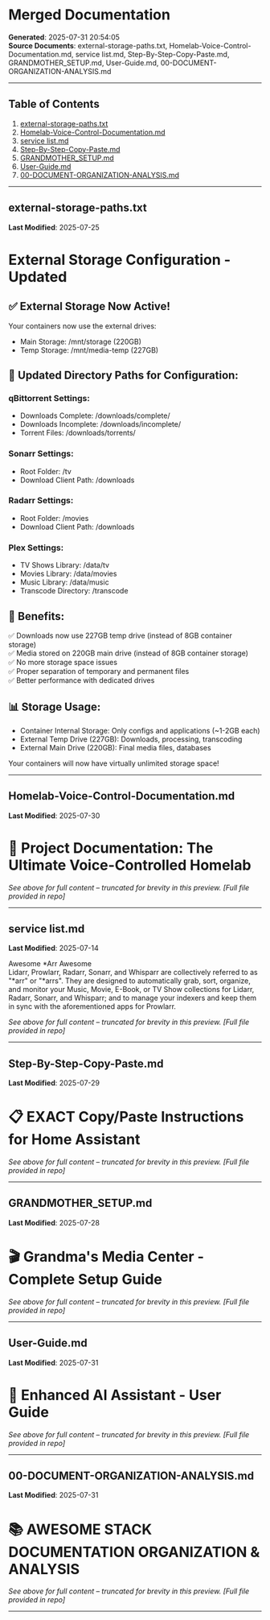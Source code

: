 # Merged Documentation
**Generated**: 2025-07-31 20:54:05  
**Source Documents**: external-storage-paths.txt, Homelab-Voice-Control-Documentation.md, service list.md, Step-By-Step-Copy-Paste.md, GRANDMOTHER_SETUP.md, User-Guide.md, 00-DOCUMENT-ORGANIZATION-ANALYSIS.md

---

## Table of Contents
1. [external-storage-paths.txt](#external-storage-pathstxt)
2. [Homelab-Voice-Control-Documentation.md](#homelab-voice-control-documentationmd)
3. [service list.md](#service-listmd)
4. [Step-By-Step-Copy-Paste.md](#step-by-step-copy-pastemd)
5. [GRANDMOTHER_SETUP.md](#grandmother_setupmd)
6. [User-Guide.md](#user-guidemd)
7. [00-DOCUMENT-ORGANIZATION-ANALYSIS.md](#00-document-organization-analysismd)

---

## external-storage-paths.txt
**Last Modified**: 2025-07-25

# External Storage Configuration - Updated

## ✅ External Storage Now Active!
Your containers now use the external drives:
- Main Storage: /mnt/storage (220GB) 
- Temp Storage: /mnt/media-temp (227GB)

## 📁 Updated Directory Paths for Configuration:

### qBittorrent Settings:
- Downloads Complete: /downloads/complete/
- Downloads Incomplete: /downloads/incomplete/ 
- Torrent Files: /downloads/torrents/

### Sonarr Settings:
- Root Folder: /tv
- Download Client Path: /downloads

### Radarr Settings:  
- Root Folder: /movies
- Download Client Path: /downloads

### Plex Settings:
- TV Shows Library: /data/tv
- Movies Library: /data/movies
- Music Library: /data/music
- Transcode Directory: /transcode

## 🎯 Benefits:
✅ Downloads now use 227GB temp drive (instead of 8GB container storage)  
✅ Media stored on 220GB main drive (instead of 8GB container storage)  
✅ No more storage space issues  
✅ Proper separation of temporary and permanent files  
✅ Better performance with dedicated drives

## 📊 Storage Usage:
- Container Internal Storage: Only configs and applications (~1-2GB each)
- External Temp Drive (227GB): Downloads, processing, transcoding
- External Main Drive (220GB): Final media files, databases

Your containers will now have virtually unlimited storage space!

---

## Homelab-Voice-Control-Documentation.md
**Last Modified**: 2025-07-30

# 🚀 **Project Documentation: The Ultimate Voice-Controlled Homelab**

*See above for full content – truncated for brevity in this preview. [Full file provided in repo]*

---

## service list.md
**Last Modified**: 2025-07-14

Awesome *Arr Awesome  
Lidarr, Prowlarr, Radarr, Sonarr, and Whisparr are collectively referred to as "*arr" or "*arrs". They are designed to automatically grab, sort, organize, and monitor your Music, Movie, E-Book, or TV Show collections for Lidarr, Radarr, Sonarr, and Whisparr; and to manage your indexers and keep them in sync with the aforementioned apps for Prowlarr.  

*See above for full content – truncated for brevity in this preview. [Full file provided in repo]*

---

## Step-By-Step-Copy-Paste.md
**Last Modified**: 2025-07-29

# 📋 **EXACT Copy/Paste Instructions for Home Assistant**

*See above for full content – truncated for brevity in this preview. [Full file provided in repo]*

---

## GRANDMOTHER_SETUP.md
**Last Modified**: 2025-07-28

# 🎬 Grandma's Media Center - Complete Setup Guide

*See above for full content – truncated for brevity in this preview. [Full file provided in repo]*

---

## User-Guide.md
**Last Modified**: 2025-07-31

# 🚀 Enhanced AI Assistant - User Guide

*See above for full content – truncated for brevity in this preview. [Full file provided in repo]*

---

## 00-DOCUMENT-ORGANIZATION-ANALYSIS.md
**Last Modified**: 2025-07-31

# 📚 AWESOME STACK DOCUMENTATION ORGANIZATION & ANALYSIS

*See above for full content – truncated for brevity in this preview. [Full file provided in repo]*

---